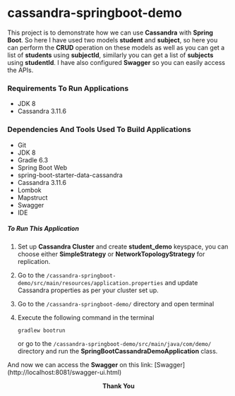 # cassandra-springboot-demo
This project is to demonstrate how we can use **Cassandra** with **Spring Boot**. So here I have used two models **student** and **subject**, so here you can perform the **CRUD** operation on these models as well as you can get a list of **students** using **subjectId**, similarly you can get a list of **subjects** using **studentId**. I have also configured **Swagger** so you can easily access the APIs.

### Requirements To Run Applications
* JDK 8
* Cassandra 3.11.6

### Dependencies And Tools Used To Build Applications
* Git
* JDK 8
* Gradle 6.3
* Spring Boot Web
* spring-boot-starter-data-cassandra
* Cassandra 3.11.6
* Lombok
* Mapstruct
* Swagger
* IDE

##### To Run This Application
1. Set up **Cassandra Cluster** and create **student_demo** keyspace, you can choose either **SimpleStrategy** or **NetworkTopologyStrategy** for replication.

2. Go to the `/cassandra-springboot-demo/src/main/resources/application.properties` and update Cassandra properties as per your cluster set up.

3. Go to the `/cassandra-springboot-demo/` directory and 
open terminal

4. Execute the following command in the terminal

       gradlew bootrun
   
   or go to the `/cassandra-springboot-demo/src/main/java/com/demo/` directory and run the **SpringBootCassandraDemoApplication** class.
       
And now we can access the **Swagger** on this link: 
[Swagger] (http://localhost:8081/swagger-ui.html)

<p align="center">
  <b>Thank You</b>
</p>